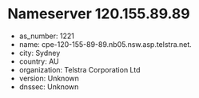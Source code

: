 # Nameserver 120.155.89.89

* as_number: 1221
* name: cpe-120-155-89-89.nb05.nsw.asp.telstra.net.
* city: Sydney
* country: AU
* organization: Telstra Corporation Ltd
* version: Unknown
* dnssec: Unknown
